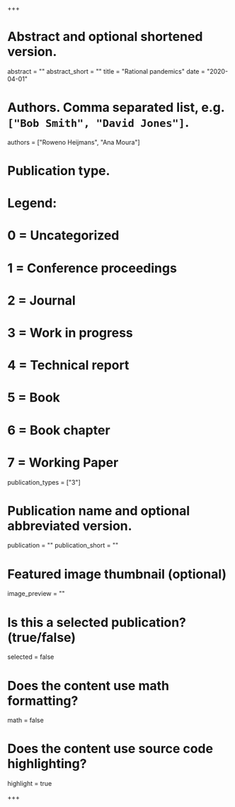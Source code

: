 +++
# Abstract and optional shortened version.
abstract = ""
abstract_short = ""
title = "Rational pandemics"
date = "2020-04-01"

# Authors. Comma separated list, e.g. `["Bob Smith", "David Jones"]`.
authors = ["Roweno Heijmans", "Ana Moura"]

# Publication type.
# Legend:
# 0 = Uncategorized
# 1 = Conference proceedings
# 2 = Journal
# 3 = Work in progress
# 4 = Technical report
# 5 = Book
# 6 = Book chapter
# 7 = Working Paper
publication_types = ["3"]

# Publication name and optional abbreviated version.
publication = ""
publication_short = ""
              
# Featured image thumbnail (optional)
image_preview = ""

# Is this a selected publication? (true/false)
selected = false

# Does the content use math formatting?
math = false

# Does the content use source code highlighting?
highlight = true

+++
